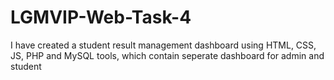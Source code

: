 # LGMVIP-Web-Task-4
I have created a student result management dashboard using HTML, CSS, JS, PHP and MySQL tools, which contain seperate dashboard for admin and student
